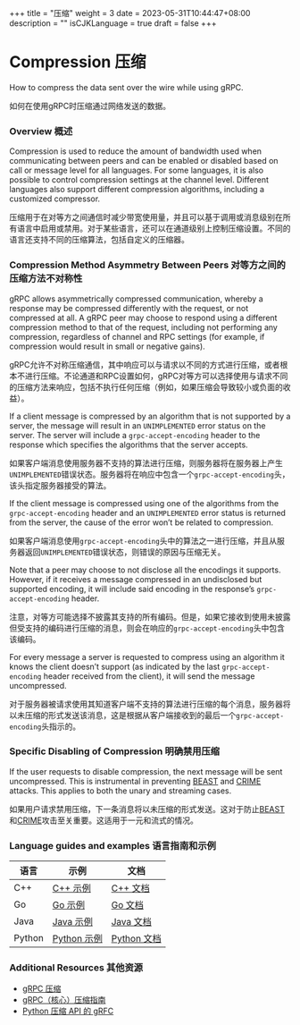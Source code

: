 +++
title = "压缩"
weight = 3
date = 2023-05-31T10:44:47+08:00
description = ""
isCJKLanguage = true
draft = false
+++

# Compression 压缩

How to compress the data sent over the wire while using gRPC.

如何在使用gRPC时压缩通过网络发送的数据。



### Overview 概述

Compression is used to reduce the amount of bandwidth used when communicating between peers and can be enabled or disabled based on call or message level for all languages. For some languages, it is also possible to control compression settings at the channel level. Different languages also support different compression algorithms, including a customized compressor.

压缩用于在对等方之间通信时减少带宽使用量，并且可以基于调用或消息级别在所有语言中启用或禁用。对于某些语言，还可以在通道级别上控制压缩设置。不同的语言还支持不同的压缩算法，包括自定义的压缩器。

### Compression Method Asymmetry Between Peers  对等方之间的压缩方法不对称性

gRPC allows asymmetrically compressed communication, whereby a response may be compressed differently with the request, or not compressed at all. A gRPC peer may choose to respond using a different compression method to that of the request, including not performing any compression, regardless of channel and RPC settings (for example, if compression would result in small or negative gains).

gRPC允许不对称压缩通信，其中响应可以与请求以不同的方式进行压缩，或者根本不进行压缩。不论通道和RPC设置如何，gRPC对等方可以选择使用与请求不同的压缩方法来响应，包括不执行任何压缩（例如，如果压缩会导致较小或负面的收益）。

If a client message is compressed by an algorithm that is not supported by a server, the message will result in an `UNIMPLEMENTED` error status on the server. The server will include a `grpc-accept-encoding` header to the response which specifies the algorithms that the server accepts.

如果客户端消息使用服务器不支持的算法进行压缩，则服务器将在服务器上产生`UNIMPLEMENTED`错误状态。服务器将在响应中包含一个`grpc-accept-encoding`头，该头指定服务器接受的算法。

If the client message is compressed using one of the algorithms from the `grpc-accept-encoding` header and an `UNIMPLEMENTED` error status is returned from the server, the cause of the error won’t be related to compression.

如果客户端消息使用`grpc-accept-encoding`头中的算法之一进行压缩，并且从服务器返回`UNIMPLEMENTED`错误状态，则错误的原因与压缩无关。

Note that a peer may choose to not disclose all the encodings it supports. However, if it receives a message compressed in an undisclosed but supported encoding, it will include said encoding in the response’s `grpc-accept-encoding` header.

注意，对等方可能选择不披露其支持的所有编码。但是，如果它接收到使用未披露但受支持的编码进行压缩的消息，则会在响应的`grpc-accept-encoding`头中包含该编码。

For every message a server is requested to compress using an algorithm it knows the client doesn’t support (as indicated by the last `grpc-accept-encoding` header received from the client), it will send the message uncompressed.

对于服务器被请求使用其知道客户端不支持的算法进行压缩的每个消息，服务器将以未压缩的形式发送该消息，这是根据从客户端接收到的最后一个`grpc-accept-encoding`头指示的。

### Specific Disabling of Compression 明确禁用压缩

If the user requests to disable compression, the next message will be sent uncompressed. This is instrumental in preventing [BEAST](https://en.wikipedia.org/wiki/Transport_Layer_Security#BEAST_attack) and [CRIME](https://en.wikipedia.org/wiki/CRIME) attacks. This applies to both the unary and streaming cases.

如果用户请求禁用压缩，下一条消息将以未压缩的形式发送。这对于防止[BEAST](https://en.wikipedia.org/wiki/Transport_Layer_Security#BEAST_attack)和[CRIME](https://en.wikipedia.org/wiki/CRIME)攻击至关重要。这适用于一元和流式的情况。

### Language guides and examples 语言指南和示例

| 语言   | 示例                                                         | 文档                                                         |
| ------ | ------------------------------------------------------------ | ------------------------------------------------------------ |
| C++    | [C++ 示例](https://github.com/grpc/grpc/tree/master/examples/cpp/compression) | [C++ 文档](https://github.com/grpc/grpc/tree/master/examples/cpp/compression) |
| Go     | [Go 示例](https://github.com/grpc/grpc-go/tree/master/examples/features/compression) | [Go 文档](https://github.com/grpc/grpc-go/blob/master/Documentation/compression.md) |
| Java   | [Java 示例](https://github.com/grpc/grpc-java/tree/master/examples/src/main/java/io/grpc/examples/experimental) | [Java 文档](https://grpc.github.io/grpc-java/javadoc/io/grpc/CallOptions.html#withCompression-java.lang.String-) |
| Python | [Python 示例](https://github.com/grpc/grpc/tree/master/examples/python/compression) | [Python 文档](https://github.com/grpc/grpc/tree/master/examples/python/compression) |

### Additional Resources 其他资源

- [gRPC 压缩](https://github.com/grpc/grpc/blob/master/doc/compression.md)
- [gRPC（核心）压缩指南](https://github.com/grpc/grpc/blob/master/doc/compression_cookbook.md#per-call-settings)
- [Python 压缩 API 的 gRFC](https://github.com/grpc/proposal/blob/master/L46-python-compression-api.md)


